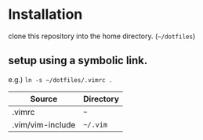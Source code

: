 # Installation

clone this repository into the home directory. (`~/dotfiles`)

## setup using a symbolic link.

e.g.) `ln -s ~/dotfiles/.vimrc .`

| Source           | Directory |
|------------------|-----------|
| .vimrc           | `~`       |
| .vim/vim-include | `~/.vim`  |
